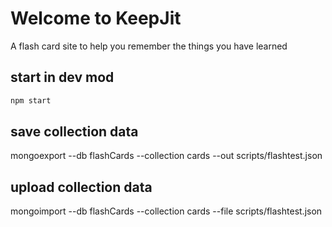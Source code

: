 # Welcome to KeepJit

A flash card site to help you remember the things you have learned

## start in dev mod

```bash
npm start
```

## save collection data

mongoexport --db flashCards --collection cards --out scripts/flashtest.json

## upload collection data
mongoimport --db flashCards --collection cards --file scripts/flashtest.json

